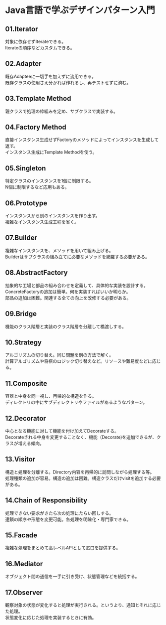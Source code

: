 # Java言語で学ぶデザインパターン入門

## 01.Iterator  
対象に依存せずIterateできる。  
Iterateの順序などカスタムできる。

## 02.Adapter
既存Adapteeに一切手を加えずに流用できる。  
既存クラスの使用さえ分かれば作れるし、再テストせずに済む。

## 03.Template Method
親クラスで処理の枠組みを定め、サブクラスで実装する。

## 04.Factory Method
直接インスタンス生成せずFactoryのメソッドによってインスタンスを生成して返す。  
インスタンス生成にTemplate Methodを使う。

## 05.Singleton
特定クラスのインスタンスを1個に制限する。  
N個に制限するなど応用もある。

## 06.Prototype
インスタンスから別のインスタンスを作り出す。  
複雑なインスタンス生成工程を省く。

## 07.Builder
複雑なインスタンスを、メソッドを用いて組み上げる。  
Builderはサブクラスの組み立てに必要なメソッドを網羅する必要がある。

## 08.AbstractFactory
抽象的な工場と部品の組み合わせを定義して、具体的な実装を設計する。  
ConcreteFactoryの追加は簡単。何を実装すればいいか明らか。  
部品の追加は困難。関連する全ての向上を改修する必要がある。

## 09.Bridge
機能のクラス階層と実装のクラス階層を分離して橋渡しする。  

## 10.Strategy
アルゴリズムの切り替え。同じ問題を別の方法で解く。  
計算アルゴリズムや将棋のロジック切り替えなど。リソースや難易度などに応じる。

## 11.Composite
容器と中身を同一視し、再帰的な構造を作る。  
ディレクトリの中にサブディレクトリやファイルがあるようなパターン。

## 12.Decorator
中心となる機能に対して機能を付け加えてDecorateする。  
Decorateされる中身を変更することなく、機能（Decorate)を追加できるが、クラスが増える傾向。

## 13.Visitor
構造と処理を分離する。Directory内容を再帰的に訪問しながら処理する等。  
処理種類の追加が容易。構造の追加は困難。構造クラスだけvisitを追加する必要がある。

## 14.Chain of Responsibility
処理できない要求がきたら次の処理にたらい回しする。  
連鎖の順序や形態を変更可能。各処理を明確化・専門家できる。

## 15.Facade
複雑な処理をまとめて高レベルAPIとして窓口を提供する。  

## 16.Mediator
オブジェクト間の通信を一手に引き受け、状態管理などを統括する。  

## 17.Observer
観察対象の状態が変化すると処理が実行される。というより、通知とそれに応じた処理。  
状態変化に応じた処理を実装するときに有効。
